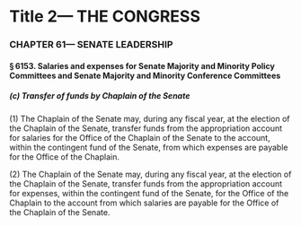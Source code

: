 
# Title 2— THE CONGRESS
### CHAPTER 61— SENATE LEADERSHIP
#### § 6153. Salaries and expenses for Senate Majority and Minority Policy Committees and Senate Majority and Minority Conference Committees
##### (c) Transfer of funds by Chaplain of the Senate

(1) The Chaplain of the Senate may, during any fiscal year, at the election of the Chaplain of the Senate, transfer funds from the appropriation account for salaries for the Office of the Chaplain of the Senate to the account, within the contingent fund of the Senate, from which expenses are payable for the Office of the Chaplain.

(2) The Chaplain of the Senate may, during any fiscal year, at the election of the Chaplain of the Senate, transfer funds from the appropriation account for expenses, within the contingent fund of the Senate, for the Office of the Chaplain to the account from which salaries are payable for the Office of the Chaplain of the Senate.
